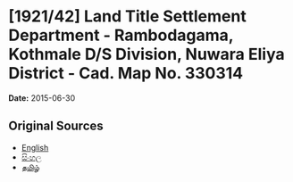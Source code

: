# [1921/42] Land Title Settlement Department - Rambodagama, Kothmale D/S Division, Nuwara Eliya District - Cad. Map No. 330314

**Date:** 2015-06-30

## Original Sources

- [English](https://documents.gov.lk/view/extra-gazettes/2015/6/1921-42_E.pdf)
- [සිංහල](https://documents.gov.lk/view/extra-gazettes/2015/6/1921-42_S.pdf)
- [தமிழ்](https://documents.gov.lk/view/extra-gazettes/2015/6/1921-42_T.pdf)
